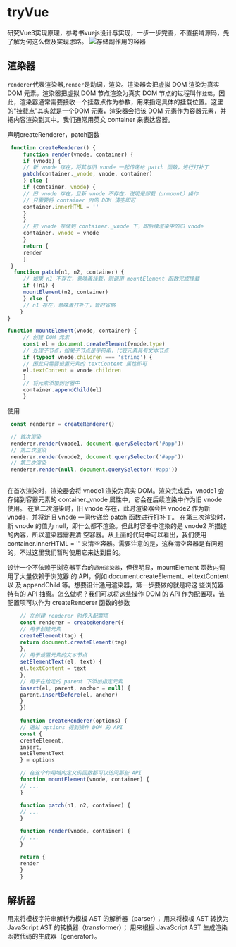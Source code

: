 # tryVue

研究Vue3实现原理，参考书vuejs设计与实现，一步一步完善，不直接啃源码，先了解为何这么做及实现思路。
![存储副作用的容器](https://github.com/dddssw/tryVue/assets/58782768/1b5e24b1-2955-43ab-97cd-ae875fb70983)



## 渲染器

`renderer`代表渲染器,`render`是动词，渲染。渲染器会把虚拟 DOM 渲染为真实 DOM 元素。渲染器把虚拟 DOM 节点渲染为真实 DOM 节点的过程叫作`挂载`。因此，渲染器通常需要接收一个挂载点作为参数，用来指定具体的挂载位置。这里的“挂载点”其实就是一个DOM 元素，渲染器会把该 DOM 元素作为容器元素，并把内容渲染到其中。我们通常用英文 container 来表达容器。

 声明createRenderer，patch函数
```js
 function createRenderer() {
     function render(vnode, container) {
     if (vnode) {
     // 新 vnode 存在，将其与旧 vnode 一起传递给 patch 函数，进行打补丁
     patch(container._vnode, vnode, container)
     } else {
     if (container._vnode) {
     // 旧 vnode 存在，且新 vnode 不存在，说明是卸载（unmount）操作
     // 只需要将 container 内的 DOM 清空即可
     container.innerHTML = ''
     }
     }
     // 把 vnode 存储到 container._vnode 下，即后续渲染中的旧 vnode
     container._vnode = vnode
     }
     return {
     render
     }
 }
  function patch(n1, n2, container) {
     // 如果 n1 不存在，意味着挂载，则调用 mountElement 函数完成挂载
     if (!n1) {
     mountElement(n2, container)
     } else {
     // n1 存在，意味着打补丁，暂时省略
    }
}

function mountElement(vnode, container) {
     // 创建 DOM 元素
     const el = document.createElement(vnode.type)
     // 处理子节点，如果子节点是字符串，代表元素具有文本节点
     if (typeof vnode.children === 'string') {
     // 因此只需要设置元素的 textContent 属性即可
     el.textContent = vnode.children
     }
     // 将元素添加到容器中
     container.appendChild(el)
     }
```
使用
```js
 const renderer = createRenderer()

 // 首次渲染
 renderer.render(vnode1, document.querySelector('#app'))
 // 第二次渲染
 renderer.render(vnode2, document.querySelector('#app'))
 // 第三次渲染
 renderer.render(null, document.querySelector('#app'))
 

```
 在首次渲染时，渲染器会将 vnode1 渲染为真实 DOM。渲染完成后，vnode1 会存储到容器元素的 container._vnode 属性中，它会在后续渲染中作为旧 vnode 使用。 在第二次渲染时，旧 vnode 存在，此时渲染器会把 vnode2 作为新 vnode，并将新旧 vnode 一同传递给 patch 函数进行打补丁。 在第三次渲染时，新 vnode 的值为 null，即什么都不渲染。但此时容器中渲染的是 vnode2 所描述的内容，所以渲染器需要清 空容器。从上面的代码中可以看出，我们使用 container.innerHTML = '' 来清空容器。需要注意的是，这样清空容器是有问题的，不过这里我们暂时使用它来达到目的。
 
 

设计一个不依赖于浏览器平台的`通用渲染器`，但很明显，mountElement 函数内调用了大量依赖于浏览器 的 API，例如 document.createElement、el.textContent 以 及 appendChild 等。想要设计通用渲染器，第一步要做的就是将这 些浏览器特有的 API 抽离。怎么做呢？我们可以将这些操作 DOM 的 API 作为配置项，该配置项可以作为 createRenderer 函数的参数
 
```js
    // 在创建 renderer 时传入配置项
    const renderer = createRenderer({
    // 用于创建元素
    createElement(tag) {
    return document.createElement(tag)
    },
    // 用于设置元素的文本节点
    setElementText(el, text) {
    el.textContent = text
    },
    // 用于在给定的 parent 下添加指定元素
    insert(el, parent, anchor = null) {
    parent.insertBefore(el, anchor)
    }
    })
    
    function createRenderer(options) {
    // 通过 options 得到操作 DOM 的 API
    const {
    createElement,
    insert,
    setElementText
    } = options

    // 在这个作用域内定义的函数都可以访问那些 API
    function mountElement(vnode, container) {
    // ...
    }

    function patch(n1, n2, container) {
    // ...
    }

    function render(vnode, container) {
    // ...
    }

    return {
    render
    }
    }
```
 ## 解析器
   用来将模板字符串解析为模板 AST 的解析器（parser）；
   用来将模板 AST 转换为 JavaScript AST 的转换器（transformer）；
   用来根据 JavaScript AST 生成渲染函数代码的生成器（generator）。

